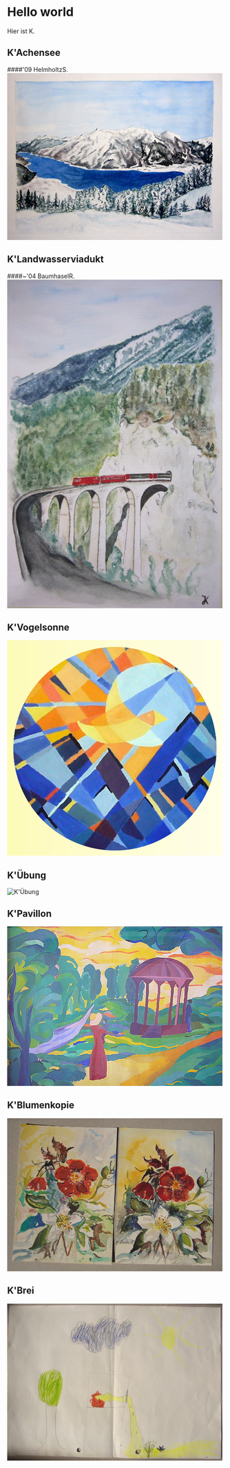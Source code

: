# Hello world

Hier ist K.

## K'Achensee
####'09 HelmholtzS.
![K'Achensee](bilder/kachensee.jpg)


## K'Landwasserviadukt
####~'04 BaumhaselR.
![K'Landwasserviadukt](bilder/klandwasser.jpg)

## K'Vogelsonne
![K'Vogelsonne](bilder/kvogelrund.jpg)

## K'Übung
![K'Übung](bilder/kübung.jpg)

## K'Pavillon
![K'Pavillon](bilder/kpavillon.jpg)

## K'Blumenkopie
![K'Blumen](bilder/kblume.jpg)

## K'Brei
![K'Der heiße Brei](bilder/kbrei.jpg)
